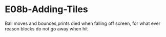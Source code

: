 # E08b-Adding-Tiles

Ball moves and bounces,prints died when falling off screen, for what ever reason blocks do not go away when hit